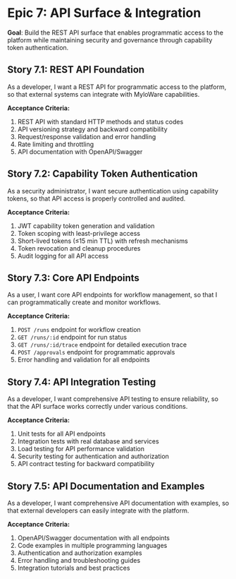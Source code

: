 # Epic 7: API Surface & Integration

**Goal**: Build the REST API surface that enables programmatic access to the platform while maintaining security and governance through capability token authentication.

## Story 7.1: REST API Foundation
As a developer,
I want a REST API for programmatic access to the platform,
so that external systems can integrate with MyloWare capabilities.

**Acceptance Criteria:**
1. REST API with standard HTTP methods and status codes
2. API versioning strategy and backward compatibility
3. Request/response validation and error handling
4. Rate limiting and throttling
5. API documentation with OpenAPI/Swagger

## Story 7.2: Capability Token Authentication
As a security administrator,
I want secure authentication using capability tokens,
so that API access is properly controlled and audited.

**Acceptance Criteria:**
1. JWT capability token generation and validation
2. Token scoping with least-privilege access
3. Short-lived tokens (≤15 min TTL) with refresh mechanisms
4. Token revocation and cleanup procedures
5. Audit logging for all API access

## Story 7.3: Core API Endpoints
As a user,
I want core API endpoints for workflow management,
so that I can programmatically create and monitor workflows.

**Acceptance Criteria:**
1. `POST /runs` endpoint for workflow creation
2. `GET /runs/:id` endpoint for run status
3. `GET /runs/:id/trace` endpoint for detailed execution trace
4. `POST /approvals` endpoint for programmatic approvals
5. Error handling and validation for all endpoints

## Story 7.4: API Integration Testing
As a developer,
I want comprehensive API testing to ensure reliability,
so that the API surface works correctly under various conditions.

**Acceptance Criteria:**
1. Unit tests for all API endpoints
2. Integration tests with real database and services
3. Load testing for API performance validation
4. Security testing for authentication and authorization
5. API contract testing for backward compatibility

## Story 7.5: API Documentation and Examples
As a developer,
I want comprehensive API documentation with examples,
so that external developers can easily integrate with the platform.

**Acceptance Criteria:**
1. OpenAPI/Swagger documentation with all endpoints
2. Code examples in multiple programming languages
3. Authentication and authorization examples
4. Error handling and troubleshooting guides
5. Integration tutorials and best practices
